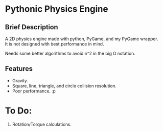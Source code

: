 # Pythonic Physics Engine

## Brief Description
A 2D physics engine made with python, PyGame, and my PyGame wrapper.
It is not designed with best performance in mind.

Needs some better algorithms to avoid n^2 in the big O notation.

## Features
* Gravity.
* Square, line, triangle, and circle collision resolution.
* Poor performance. ;p


# To Do:
1. Rotation/Torque calculations.